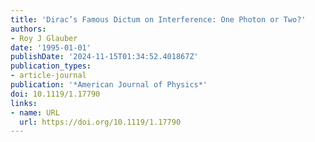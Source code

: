 ```yaml
---
title: 'Dirac’s Famous Dictum on Interference: One Photon or Two?'
authors:
- Roy J Glauber
date: '1995-01-01'
publishDate: '2024-11-15T01:34:52.401867Z'
publication_types:
- article-journal
publication: '*American Journal of Physics*'
doi: 10.1119/1.17790
links:
- name: URL
  url: https://doi.org/10.1119/1.17790
---
```

